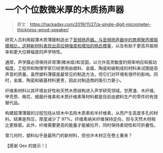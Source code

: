 # 一个个位数微米厚的木质扬声器

> 原文：<https://hackaday.com/2019/11/27/a-single-digit-micrometer-thickness-wood-speaker/>

研究人员利用超薄木质薄膜制造出了[音频扬声器。与音频扬声器中的商用聚丙烯振膜相比，这种新材料表现出高拉伸强度和增加的](https://www.nature.com/articles/s41467-019-13053-0)[杨氏模量](https://en.wikipedia.org/wiki/Young%27s_modulus)，以及有助于更高共振频率和更大位移幅度的声学特性。

通常，声学膜必须保持非常薄(微米级)和坚固，以允许高灵敏度的频率响应和振动幅度。工程师和物理学家已经使用由塑料、金属、陶瓷和碳制成的材料来试图提高声音的质量。虽然塑料薄膜是最常见的制造方法，但它们对环境有很坏的影响。同时，金属、陶瓷和碳基材料更贵，因此对制造商的吸引力更小。

纤维素材料以其环境友好性和天然木质结构进入声学研究领域。甘蔗渣、木纤维、甲壳质、棉花、细菌纤维素和木质纤维素等材料都是目前由塑料生产的零件的有效替代品。

构建超薄薄膜的过程包括从轻木中去除木质素和半纤维素，从而产生高度多孔的材料。结果是热压，厚度减少了 97%。纤维素纳米纤维保持定向，但与天然木材相比更致密。此外，纤维需要更高的能量才能被拉开，同时保持柔韧性和可折叠性。

曾几何时，塑料似乎是最热门的新材料，但也许木材正在卷土重来？

【感谢 Qes 的提示！]